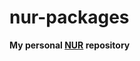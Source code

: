 # nur-packages

**My personal [NUR](https://github.com/nix-community/NUR) repository**

<!-- Remove this if you don't use github actions -->
<!-- ![Build and populate cache](https://github.com/<YOUR-GITHUB-USER>/nur-packages/workflows/Build%20and%20populate%20cache/badge.svg) -->

<!--
Uncomment this if you use travis:

[![Build Status](https://travis-ci.com/<YOUR_TRAVIS_USERNAME>/nur-packages.svg?branch=master)](https://travis-ci.com/<YOUR_TRAVIS_USERNAME>/nur-packages)
-->
<!-- [![Cachix Cache](https://img.shields.io/badge/cachix-<YOUR_CACHIX_CACHE_NAME>-blue.svg)](https://<YOUR_CACHIX_CACHE_NAME>.cachix.org) -->